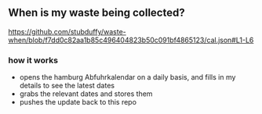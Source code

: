 ## When is my waste being collected?
  https://github.com/stubduffy/waste-when/blob/f7dd0c82aa1b85c496404823b50c091bf4865123/cal.json#L1-L6
  
  ### how it works
  - opens the hamburg Abfuhrkalendar on a daily basis, and fills in my details to see the latest dates
  - grabs the relevant dates and stores them
  - pushes the update back to this repo
  
